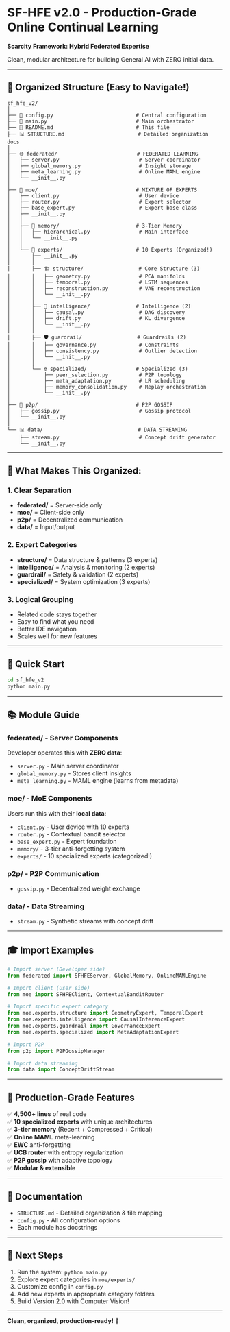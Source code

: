 # SF-HFE v2.0 - Production-Grade Online Continual Learning

**Scarcity Framework: Hybrid Federated Expertise**

Clean, modular architecture for building General AI with ZERO initial data.

---

## 📁 **Organized Structure** (Easy to Navigate!)

```
sf_hfe_v2/
│
├── 📄 config.py                           # Central configuration
├── 🚀 main.py                             # Main orchestrator
├── 📖 README.md                           # This file
├── 📊 STRUCTURE.md                        # Detailed organization docs
│
├── 🌐 federated/                          # FEDERATED LEARNING
│   ├── server.py                          # Server coordinator
│   ├── global_memory.py                   # Insight storage
│   ├── meta_learning.py                   # Online MAML engine
│   └── __init__.py
│
├── 🧠 moe/                                # MIXTURE OF EXPERTS
│   ├── client.py                          # User device
│   ├── router.py                          # Expert selector
│   ├── base_expert.py                     # Expert base class
│   ├── __init__.py
│   │
│   ├── 💾 memory/                         # 3-Tier Memory
│   │   ├── hierarchical.py                # Main interface
│   │   └── __init__.py
│   │
│   └── 👥 experts/                        # 10 Experts (Organized!)
│       ├── __init__.py
│       │
│       ├── 🏗️ structure/                  # Core Structure (3)
│       │   ├── geometry.py                # PCA manifolds
│       │   ├── temporal.py                # LSTM sequences
│       │   ├── reconstruction.py          # VAE reconstruction
│       │   └── __init__.py
│       │
│       ├── 🧠 intelligence/               # Intelligence (2)
│       │   ├── causal.py                  # DAG discovery
│       │   ├── drift.py                   # KL divergence
│       │   └── __init__.py
│       │
│       ├── 🛡️ guardrail/                  # Guardrails (2)
│       │   ├── governance.py              # Constraints
│       │   ├── consistency.py             # Outlier detection
│       │   └── __init__.py
│       │
│       └── ⚙️ specialized/                # Specialized (3)
│           ├── peer_selection.py          # P2P topology
│           ├── meta_adaptation.py         # LR scheduling
│           ├── memory_consolidation.py    # Replay orchestration
│           └── __init__.py
│
├── 🔗 p2p/                                # P2P GOSSIP
│   ├── gossip.py                          # Gossip protocol
│   └── __init__.py
│
└── 📊 data/                               # DATA STREAMING
    ├── stream.py                          # Concept drift generator
    └── __init__.py
```

---

## 🎯 **What Makes This Organized:**

### 1. **Clear Separation**
   - **federated/** = Server-side only
   - **moe/** = Client-side only
   - **p2p/** = Decentralized communication
   - **data/** = Input/output

### 2. **Expert Categories**
   - **structure/** = Data structure & patterns (3 experts)
   - **intelligence/** = Analysis & monitoring (2 experts)
   - **guardrail/** = Safety & validation (2 experts)
   - **specialized/** = System optimization (3 experts)

### 3. **Logical Grouping**
   - Related code stays together
   - Easy to find what you need
   - Better IDE navigation
   - Scales well for new features

---

## 🚀 **Quick Start**

```bash
cd sf_hfe_v2
python main.py
```

---

## 📚 **Module Guide**

### **federated/** - Server Components
Developer operates this with **ZERO data**:
- `server.py` - Main server coordinator
- `global_memory.py` - Stores client insights
- `meta_learning.py` - MAML engine (learns from metadata)

### **moe/** - MoE Components
Users run this with their **local data**:
- `client.py` - User device with 10 experts
- `router.py` - Contextual bandit selector
- `base_expert.py` - Expert foundation
- `memory/` - 3-tier anti-forgetting system
- `experts/` - 10 specialized experts (categorized!)

### **p2p/** - P2P Communication
- `gossip.py` - Decentralized weight exchange

### **data/** - Data Streaming
- `stream.py` - Synthetic streams with concept drift

---

## 🎓 **Import Examples**

```python
# Import server (Developer side)
from federated import SFHFEServer, GlobalMemory, OnlineMAMLEngine

# Import client (User side)
from moe import SFHFEClient, ContextualBanditRouter

# Import specific expert category
from moe.experts.structure import GeometryExpert, TemporalExpert
from moe.experts.intelligence import CausalInferenceExpert
from moe.experts.guardrail import GovernanceExpert
from moe.experts.specialized import MetaAdaptationExpert

# Import P2P
from p2p import P2PGossipManager

# Import data streaming
from data import ConceptDriftStream
```

---

## 💪 **Production-Grade Features**

✅ **4,500+ lines** of real code  
✅ **10 specialized experts** with unique architectures  
✅ **3-tier memory** (Recent + Compressed + Critical)  
✅ **Online MAML** meta-learning  
✅ **EWC** anti-forgetting  
✅ **UCB router** with entropy regularization  
✅ **P2P gossip** with adaptive topology  
✅ **Modular & extensible**  

---

## 📖 **Documentation**

- `STRUCTURE.md` - Detailed organization & file mapping
- `config.py` - All configuration options
- Each module has docstrings

---

## 🎯 **Next Steps**

1. Run the system: `python main.py`
2. Explore expert categories in `moe/experts/`
3. Customize config in `config.py`
4. Add new experts in appropriate category folders
5. Build Version 2.0 with Computer Vision!

---

**Clean, organized, production-ready!** 🎨
